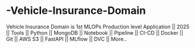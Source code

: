# -Vehicle-Insurance-Domain
 Vehicle Insurance Domain is 1st MLOPs Production level Application || 2025  || Tools || Python || MongoDB || Notebook || Pipeline || CI-CD || Docker || Git || AWS S3 || FastAPI || MLflow || DVC || More..

